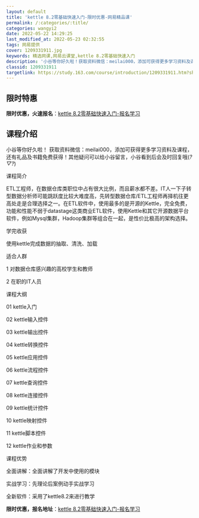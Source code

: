 ```yaml
---
layout: default
title: 'kettle 8.2零基础快速入门-限时优惠-网易精品课'
permalink: /:categories/:title/
categories: wangyi2
date: 2022-05-22 14:29:25
last_modified_at: 2022-05-23 02:32:55
tags: 网易提供
cover: 1209331911.jpg
keywords: 精选网课,网易云课堂,kettle 8.2零基础快速入门
description: '小谷等你好久啦！获取资料微信：meilai000，添加可获得更多学习资料及课程，还有礼品及书籍免费获得！其他疑问可以给小'
classid: 1209331911
targetlink: https://study.163.com/course/introduction/1209331911.htm?share=1&shareId=1025206652&utm_campaign=share&utm_medium=iphoneShare&utm_source=&utm_u=1025206652
---
```


## 限时特惠

**限时优惠，火速报名**：[kettle 8.2零基础快速入门-报名学习](https://study.163.com/course/introduction/1209331911.htm?share=1&shareId=1025206652&utm_campaign=share&utm_medium=iphoneShare&utm_source=&utm_u=1025206652)

## 课程介绍

小谷等你好久啦！ 获取资料微信：meilai000，添加可获得更多学习资料及课程，还有礼品及书籍免费获得！其他疑问可以给小谷留言，小谷看到后会及时回复哦(*?▽?*)



课程简介

ETL工程师，在数据仓库类职位中占有很大比例，而且薪水都不差。IT人一下子转型数据分析师可能跳跃度比较大难度高，先转型数据仓库/ETL工程师再择机往更高处走是合理选择之一。在ETL软件中，使用最多的是开源的Kettle，完全免费，功能和性能不弱于datastage这类商业ETL软件，使用Kettle和其它开源数据平台软件，例如Mysql集群，Hadoop集群等组合在一起，是性价比极高的架构选择。

学完收获

使用kettle完成数据的抽取、清洗、加载

适合人群

1 对数据仓库感兴趣的高校学生和教师

2 在职的IT人员



课程大纲

01 kettle入门

02 kettle输入控件

03 kettle输出控件

04 kettle转换控件

05 kettle应用控件

06 kettle流程控件

07 kettle查询控件

08 kettle连接控件

09 kettle统计控件

10 kettle映射控件

11 kettle脚本控件

12 kettle作业和参数



课程优势

全面讲解：全面讲解了开发中使用的模块

实战学习：先理论后案例动手实战学习

全新软件：采用了kettle8.2来进行教学

**限时优惠，报名地址**：[kettle 8.2零基础快速入门-报名学习](https://study.163.com/course/introduction/1209331911.htm?share=1&shareId=1025206652&utm_campaign=share&utm_medium=iphoneShare&utm_source=&utm_u=1025206652)

